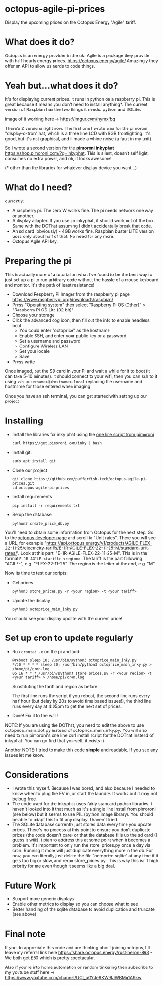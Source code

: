 # octopus-agile-pi-prices
Display the upcoming prices on the Octopus Energy "Agile" tariff. 

# What does it do? 
Octopus is an energy provider in the uk. Agile is a package they provide with half hourly energy prices. https://octopus.energy/agile/
Amazingly they offer an API to allow us nerds to code things. 

# Yeah but...what does it do? 
It's for displaying current prices. It runs in python on a raspberry pi. 
This is great because it means you don't need to install anything*. The current version of Raspbian has the two things it needs: python and SQLite. 

image of it working here -> https://imgur.com/hymxfbq

There's 2 versions right now. The first one I wrote was for the pimoroni "display-o-tron" hat, which is a three line LCD with RGB frontlighting. It's good, but it's not graphical, and it made a whine noise (a fault in my unit). 

So I wrote a second version for the **pimoroni inkyphat** https://shop.pimoroni.com/?q=inkyphat. This is silent, doesn't self light, consumes no extra power, and oh, it looks awesome! 

(* other than the libraries for whatever display device you want...)

# What do I need?
currently: 
- A raspberry pi. The zero W works fine. The pi needs network one way or another. 
- A display adapter. If you use an inkyphat, it should work out of the box. Same with the DOThat assuming I didn't accidentally break that code.
- An sd card (obviously) - 4GB works fine. Raspbian buster LITE version uses only about half of that. No need for any more. 
- Octopus Agile API key. 

# Preparing the pi
This is actually more of a tutorial on what I've found to be the best way to just set up a pi to run arbitrary code without the hassle of a mouse keyboard and monitor. It's the path of least resistance!

- Download Respberry Pi Imager from the raspberry pi page https://www.raspberrypi.org/downloads/raspbian/
- Press "Operating system" then select  "Raspberry Pi OS (Other)" > "Raspberry Pi OS Lite (32 bit)"
- Choose your storage
- Click the advanced cog icon, then fill out the info to enable headless boot
  - You could enter "octoprice" as the hostname
  - Enable SSH, and enter your public key or a password
  - Set a username and password
  - Configure Wireless LAN
  - Set your locale
  - Save
- Press write

Once imaged, put the SD card in your Pi and wait a while for it to boot (it can take 5-10 minutes). It should connect to your wifi, then you can ssh to it using `ssh <username>@<hostname>.local` replacing the username and hostname for those entered when imaging

Once you have an ssh terminal, you can get started with setting up our project

# Installing

- Install the libraries for inky phat using the [one line script from pimoroni](https://learn.pimoroni.com/tutorial/sandyj/getting-started-with-inky-phat)

  ```
  curl https://get.pimoroni.com/inky | bash
  ```

- Install git:

  ```
  sudo apt install git
  ```

- Clone our project

  ```
  git clone https://github.com/pufferfish-tech/octopus-agile-pi-prices.git
  cd octopus-agile-pi-prices
  ```

- Install requirements

  ```
  pip install -r requirements.txt
  ```

- Setup the database

  ```
  python3 create_price_db.py
  ```

You'll need to obtain some information from Octopus for the next step. Go to the [octopus developer page](https://octopus.energy/dashboard/new/accounts/personal-details/api-access) and scroll to "Unit rates". There you will see a URL, for example "https://api.octopus.energy/v1/products/AGILE-FLEX-22-11-25/electricity-tariffs/E-1R-AGILE-FLEX-22-11-25-M/standard-unit-rates/". Look at this part: "E-1R-AGILE-FLEX-22-11-25-M". This is in the format `E-1R-AGILE-<tariff>-<region>`. The tariff is the part following "AGILE-", e.g. "FLEX-22-11-25". The region is the letter at the end, e.g. "M".

Now its time to test our scripts:

- Get prices

  ```
  python3 store_prices.py -r <your region> -t <your tariff>
  ```

- Update the display

  ```
  python3 octoprice_main_inky.py
  ```


You should see your display update with the current price!

# Set up cron to update regularly

- Run `crontab -e` on the pi and add: 

  ```
  @reboot sleep 10; /usr/bin/python3 octoprice_main_inky.py
  */30 * * * * sleep 20; /usr/bin/python3 octoprice_main_inky.py > /home/pi/cron.log
  05 16 * * * /usr/bin/python3 store_prices.py -r <your region> -t <your tariff> > /home/pi/cron.log
  ```
  Substituting the tariff and region as before.

  The first line runs the script if you reboot, the second line runs every half hour (but delay by 20s to avoid time based issues!), the third line runs every day at 4:05pm to get the next set of prices.

- Done! Fix it to the wall! 

NOTE: If you are using the DOThat, you need to edit the above to use octoprice_main_dot.py instead of octoprice_main_inky.py. You will also need to run pimoroni's one line curl install script for the DOThat instead of inkyphat. You can go find that yourself, it exists :) 

Another NOTE: I tried to make this code **simple** and readable. If you see any issues let me know. 

# Considerations
- I wrote this myself. Because I was bored, and also because I needed to know when to plug the EV in, or start the laundry. It works but it may not be bug free. 
- The code used for the inkyphat uses fairly standard python libraries. I haven't looked into it that much as it's a single line install from pimoroni (see below) but it seems to use PIL (python image library). You should be able to adapt this to fit any display. I haven't tried. 
- The SQLite database currently just stores data every time you update prices. There's no process at this point to ensure you don't duplicate prices (the code doesn't care) or that the database fills up the sd card (I guess it will!). I plan to address this at some point when it becomes a problem. It's important to only run the store_prices.py once a day via cron. Running it more will just duplicate everything more in the db. For now, you can literally just delete the file "octoprice.sqlite" at any time if it gets too big or slow, and rerun store_prices.py. This is why this isn't high priority for me even though it seems like a big deal.

# Future Work
- Support more generic displays
- Enable other metrics to display so you can choose what to see
- Better handling of the sqlite database to avoid duplication and truncate (see above)

# Final note
If you do appreciate this code and are thinking about joining octopus, I'll leave my referral link here https://share.octopus.energy/rust-heron-863 - We both get £50 which is pretty spectacular. 

Also if you're into home automation or random tinkering then subscribe to my youtube stuff here -> https://www.youtube.com/channel/UCl_uGYJe9KW9fJWBMq1A9kw
